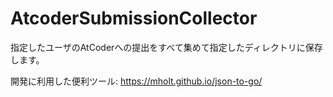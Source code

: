 # AtcoderSubmissionCollector
指定したユーザのAtCoderへの提出をすべて集めて指定したディレクトリに保存します。

開発に利用した便利ツール: https://mholt.github.io/json-to-go/